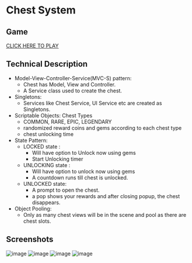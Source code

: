 # **Chest System**

## Game
[CLICK HERE TO PLAY](https://y0-0go.itch.io/chest-system-clash-royale-type)

## Technical Description
- Model-View-Controller-Service(MVC-S) pattern:
    - Chest has Model, View and Controller.
    - A Service class used to create the chest.
- Singletons: 
    - Services like Chest Service, UI Service etc are created as Singletons.
- Scriptable Objects: Chest Types
    - COMMON, RARE, EPIC, LEGENDARY
    - randomized reward coins and gems according to each chest type
    - chest unlocking time
- State Pattern:
    - LOCKED state : 
        - Will have option to Unlock now using gems
        - Start Unlocking timer
    - UNLOCKING state :
        - Will have option to unlock now using gems
        - A countdown runs till chest is unlocked.
    - UNLOCKED state:
        - A prompt to open the chest.
        - a pop shows your rewards and after closing popup, the chest disappears.
- Object Pooling:
    - Only as many chest views will be in the scene and pool as there are chest slots.


## Screenshots
![image](https://github.com/yogesh28-git/Chest-System/assets/85812175/b0809c60-6fef-42dd-97f5-570e4492e3d7)
![image](https://github.com/yogesh28-git/Chest-System/assets/85812175/96940fa7-13f3-42dc-926e-7d8f5ad25941)
![image](https://github.com/yogesh28-git/Chest-System/assets/85812175/edb0423d-df14-4533-9955-8189e5b1da9e)
![image](https://github.com/yogesh28-git/Chest-System/assets/85812175/06c873d6-85ec-46d5-83fc-297fe43dad62)
